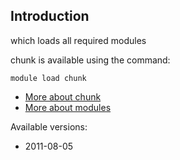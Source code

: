 ## Introduction
which loads all required modules 

chunk is available using the command:

```
module load chunk
```

* [More about chunk]()
* [More about modules](Local:/systems/lisa/software/modules)

Available versions:

* 2011-08-05
